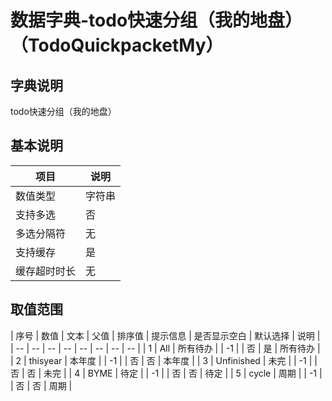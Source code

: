 # 数据字典-todo快速分组（我的地盘）（TodoQuickpacketMy）
## 字典说明
todo快速分组（我的地盘）

## 基本说明
| 项目 | 说明 |
| -- | -- |
| 数值类型 | 字符串 |
| 支持多选 | 否 |
| 多选分隔符 | 无 |
| 支持缓存 | 是 |
| 缓存超时时长 | 无 |

## 取值范围
| 序号 | 数值 | 文本 | 父值 | 排序值 | 提示信息 | 是否显示空白 | 默认选择 | 说明 |
| -- | -- | -- | -- | -- | -- | -- | -- |
| 1 | All | 所有待办 |  | -1 |  | 否 | 是 | 所有待办 |
| 2 | thisyear | 本年度 |  | -1 |  | 否 | 否 | 本年度 |
| 3 | Unfinished | 未完 |  | -1 |  | 否 | 否 | 未完 |
| 4 | BYME | 待定 |  | -1 |  | 否 | 否 | 待定 |
| 5 | cycle | 周期 |  | -1 |  | 否 | 否 | 周期 |

